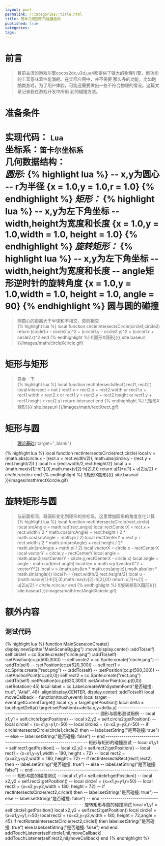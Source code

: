 ```yaml
---
layout: post
permalink: /:categories/:title.html
title: 简单几何图形的碰撞检测
published: true
categories:
tags:
---
```


前言
====

> 目前主流的游戏引擎cocos2dx,u3d,ue4都提供了强大的物理引擎，但功能的丰富意味着性能消耗。在实际应用中，并不需要
那么多的功能，比如跑酷类游戏，为了用户体验，可能还需要做出一些不符合物理的情况。这篇文章记录我在游戏开发中所用
到的碰撞方法。    

准备条件
====

**实现代码**： ``Lua``      
**坐标系**：``笛卡尔坐标系``    
**几何数据结构：**        
*圆形:*
{% highlight lua %}
-- x,y为圆心
-- r为半径
{x = 1.0,y = 1.0,r = 1.0}
{% endhighlight %}
*矩形：*
{% highlight lua %}
-- x,y为左下角坐标
-- width,height为宽度和长度
{x = 1.0,y = 1.0,width = 1.0, height = 1.0}
{% endhighlight %}
*旋转矩形：*
{% highlight lua %}
-- x,y为左下角坐标
-- width,height为宽度和长度
-- angle矩形逆时针的旋转角度
{x = 1.0,y = 1.0,width = 1.0, height = 1.0, angle = 90}
{% endhighlight %}
圆与圆的碰撞
====
> 两圆心的距离大于半径和不相交，否则相交    
{% highlight lua %}
local function circleIntersectsCircle(circle1,circle2)
    return  (circle1.x - circle2.x)^2 + (circle1.y - circle2.y)^2 < (circle1.r + circle2.r)^2
end
{% endhighlight %}
![圆形X圆形]({{ site.baseurl }}/images/math/circleXcircle.gif)    

矩形与矩形
====
> 意会一下    
{% highlight lua %}
local function rectIntersectsRect( rect1, rect2 )
    local intersect = not ( rect1.x > rect2.x + rect2.width or
        rect1.x + rect1.width < rect2.x or
        rect1.y > rect2.y + rect2.height or
        rect1.y + rect1.height < rect2.y)
    return intersect
end
{% endhighlight %}
![矩形X矩形]({{ site.baseurl }}/images/math/rectXrect.gif)    

矩形与圆
====
> [理论基础](https://www.zhihu.com/question/24251545/answer/27184960){:target="_blank"}    

{% highlight lua %}
local function rectIntersectsCircle(rect,circle)
    local v = {math.abs(circle.x - (rect.x + rect.width/2)),
        math.abs(circle.y - (rect.y + rect.height/2)) }
    local h = {rect.width/2,rect.height/2}
    local u = {math.max(v[1]-h[1],0),math.max(v[2]-h[2],0)}
    return u[1]*u[1] + u[2]*u[2] < circle.r*circle.r
end
{% endhighlight %}
![矩形X圆形]({{ site.baseurl }}/images/math/rectXcircle.gif)    

旋转矩形与圆
====
> 与前面相同，将圆形变化到矩形的坐标系，这里增加圆形的角度变化计算
{% highlight lua %}
local function rectIntersectsCircle(rect,circle)
    local srcAngle = math.rad(rect.angle)
    local rectCenterX = rect.x + rect.width / 2 * math.cos(srcAngle) + 
                        rect.height / 2 * math.cos(srcAngle + math.pi / 2)
    local rectCenterY = rect.y + rect.width / 2 * math.sin(srcAngle) + 
                        rect.height / 2* math.sin(srcAngle + math.pi / 2)
    local vectorX = circle.x - rectCenterX
    local vectorY = circle.y - rectCenterY
    local angle = math.atan2(rectCenterY - circle.y,rectCenterX - circle.x)
    local angle = angle - math.rad(rect.angle)
    local len = math.sqrt(vectorX^2 + vectorY^2)
    local v = {math.abs(len * math.cos(angle)),math.abs(len * math.sin(angle))}
    local h = {rect.width/2,rect.height/2}
    local u = {math.max(v[1]-h[1],0),math.max(v[2]-h[2],0)}
    return u[1]*u[1] + u[2]*u[2] < circle.r*circle.r
end
{% endhighlight %}
![旋转矩形X圆形]({{ site.baseurl }}/images/math/rectAngleXcircle.gif)    

额外内容
====

测试代码
----
{% highlight lua %}
function MainScene:onCreate()
    display.newSprite("MainSceneBg.jpg")
        :move(display.center)
        :addTo(self)
    self.circle1 = cc.Sprite:create("circle.png")
    :addTo(self)
    :setPosition(cc.p(500,300))
    -- self.circle2 = cc.Sprite:create("circle.png")
    -- :addTo(self)
    -- :setPosition(cc.p(620,300))
    -- self.rect1 = cc.Sprite:create("rect.png")
    -- :addTo(self)
    -- :setPosition(cc.p(500,300))
    -- :setAnchorPoint(cc.p(0,0))
    self.rect2 = cc.Sprite:create("rect.png")
    :addTo(self)
    :setPosition(cc.p(620,300))
    :setAnchorPoint(cc.p(0,0))
    :setRotation(-45)
    local label = cc.Label:createWithSystemFont("是否碰撞: true", "Arial", 48)
    :align(display.CENTER, display.center)
    :addTo(self)
    local moveCallback = function(touch,event)
        local target = event:getCurrentTarget()
        local x,y   = target:getPosition()
        local delta = touch:getDelta()
        target:setPosition(x+delta.x,y+delta.y)
        ------------------------------------------------------------------
        -- 圆形与圆形测试用例
        -- local x1,y1 = self.circle1:getPosition()
        -- local x2,y2 = self.circle2:getPosition()
        -- local circle1 = {x=x1,y=y1,r=50}
        -- local circle2 = {x=x2,y=y2,r=50}
        -- if circleIntersectsCircle(circle1,circle2) then
        --     label:setString("是否碰撞: true")
        -- else
        --     label:setString("是否碰撞: false")
        -- end
        ------------------------------------------------------------------
        -- 矩形与矩形的碰撞测试
        -- local x1,y1 = self.rect1:getPosition()
        -- local x2,y2 = self.rect2:getPosition()
        -- local rect1 = {x=x1,y=y1,width = 180, height = 72}
        -- local rect2 = {x=x2,y=y2,width = 180, height = 72}
        -- if rectIntersectsRect(rect1,rect2) then
        --     label:setString("是否碰撞: true")
        -- else
        --     label:setString("是否碰撞: false")
        -- end
        ------------------------------------------------------------------
        -- 矩形与圆的碰撞测试
        -- local x1,y1 = self.circle1:getPosition()
        -- local x2,y2 = self.rect2:getPosition()
        -- local circle1 = {x=x1,y=y1,r=50}
        -- local rect2 = {x=x2,y=y2,width = 180, height = 72}
        -- if rectIntersectsCircle(rect2,circle1) then
        --     label:setString("是否碰撞: true")
        -- else
        --     label:setString("是否碰撞: false")
        -- end
        ------------------------------------------------------------------
        -- 旋转矩形与圆的碰撞测试
        local x1,y1 = self.circle1:getPosition()
        local x2,y2 = self.rect2:getPosition()
        local circle1 = {x=x1,y=y1,r=50}
        local rect2 = {x=x2,y=y2,width = 180, height = 72,angle = 45}
        if rectRotateIntersectsCircle(rect2,circle1) then
            label:setString("是否碰撞: true")
        else
            label:setString("是否碰撞: false")
        end
    end
    addTouchListener(self.circle1,nil,moveCallback)
    addTouchListener(self.rect2,nil,moveCallback)
end
{% endhighlight %}